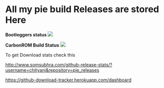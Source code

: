 # All my pie build Releases are stored Here 


**Bootleggers status**    <a href='http://35.196.204.223:8080/job/Bootleggers'><img src='http://35.196.204.223:8080/buildStatus/icon?job=Bootleggers'></a>

**CarbonROM Build Status**   <a href='http://35.196.204.223:8080/job/Carbon/5/'><img src='http://35.196.204.223:8080/buildStatus/icon?job=Carbon&build=5'></a>

To get Download stats check this

http://www.somsubhra.com/github-release-stats/?username=chityanj&repository=pie_releases

https://github-download-tracker.herokuapp.com/dashboard

